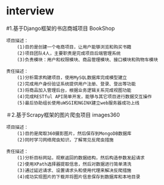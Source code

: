 # interview

#1.基于Django框架的书店商城项目 BookShop

    项目描述：
        (1)目的是创建一个电商项目，让用户能够浏览和购买书籍
        (2)项目团队4人，主要职责是完成项目后端管理系统
        (3)负责模块：用户和权限模块、商品管理模块、接口模块和购物车模块
        
    责任描述：
        (1)分析需求构建项目，使用MySQL数据库完成模型建立
        (2)完成用户身份验证系统提供用户注册、登录、登出等功能
        (3)将商品加入管理后台，根据业务逻辑关系完成视图功能
        (4)完成RESTful API简单开发，能够与其它项目进行数据交互操作
        (5)最后协助组长使用uWSGI和NGINX建立web服务器成功上线
  
＃2.基于Scrapy框架的图片爬虫项目 images360

    项目描述：
        (1)目的是爬取360摄影图片，然后保存到MongoDB数据库
        (2)同时学习网络爬虫知识，了解常见反爬虫措施
        
    责任描述：
        (1)分析目标网站，观察返回的数据结构，然后构造参数发起请求
        (2)使用XPath选择器提取信息，然后对数据进行简单清洗
        (3)通过延迟请求、设置请求头和使用代理来解决反爬措施
        (4)成功实现图片的下载并将图片信息保存到数据库和本地目录
